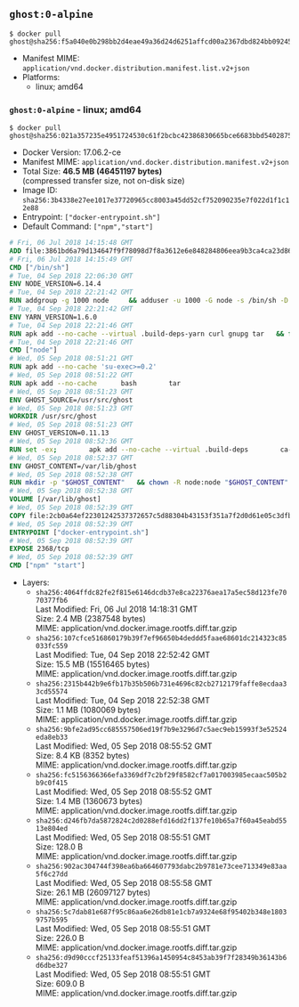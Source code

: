## `ghost:0-alpine`

```console
$ docker pull ghost@sha256:f5a040e0b298bb2d4eae49a36d24d6251affcd00a2367dbd824bb092457ac834
```

-	Manifest MIME: `application/vnd.docker.distribution.manifest.list.v2+json`
-	Platforms:
	-	linux; amd64

### `ghost:0-alpine` - linux; amd64

```console
$ docker pull ghost@sha256:021a357235e4951724530c61f2bcbc42386830665bce6683bbd54028757d89d3
```

-	Docker Version: 17.06.2-ce
-	Manifest MIME: `application/vnd.docker.distribution.manifest.v2+json`
-	Total Size: **46.5 MB (46451197 bytes)**  
	(compressed transfer size, not on-disk size)
-	Image ID: `sha256:3b4338e27ee1017e37720965cc8003a45dd52cf752090235e7f022d1f1c12e88`
-	Entrypoint: `["docker-entrypoint.sh"]`
-	Default Command: `["npm","start"]`

```dockerfile
# Fri, 06 Jul 2018 14:15:48 GMT
ADD file:3861bd6a79d134647f9f78098d7f8a3612e6e848284806eea9b3ca4ca23d8686 in / 
# Fri, 06 Jul 2018 14:15:49 GMT
CMD ["/bin/sh"]
# Tue, 04 Sep 2018 22:06:30 GMT
ENV NODE_VERSION=6.14.4
# Tue, 04 Sep 2018 22:21:42 GMT
RUN addgroup -g 1000 node     && adduser -u 1000 -G node -s /bin/sh -D node     && apk add --no-cache         libstdc++     && apk add --no-cache --virtual .build-deps         binutils-gold         curl         g++         gcc         gnupg         libgcc         linux-headers         make         python   && for key in     94AE36675C464D64BAFA68DD7434390BDBE9B9C5     FD3A5288F042B6850C66B31F09FE44734EB7990E     71DCFD284A79C3B38668286BC97EC7A07EDE3FC1     DD8F2338BAE7501E3DD5AC78C273792F7D83545D     C4F0DFFF4E8C1A8236409D08E73BC641CC11F4C8     B9AE9905FFD7803F25714661B63B535A4C206CA9     56730D5401028683275BD23C23EFEFE93C4CFFFE     77984A986EBC2AA786BC0F66B01FBB92821C587A     8FCCA13FEF1D0C2E91008E09770F7A9A5AE15600   ; do     gpg --keyserver hkp://p80.pool.sks-keyservers.net:80 --recv-keys "$key" ||     gpg --keyserver hkp://ipv4.pool.sks-keyservers.net --recv-keys "$key" ||     gpg --keyserver hkp://pgp.mit.edu:80 --recv-keys "$key" ;   done     && curl -fsSLO --compressed "https://nodejs.org/dist/v$NODE_VERSION/node-v$NODE_VERSION.tar.xz"     && curl -fsSLO --compressed "https://nodejs.org/dist/v$NODE_VERSION/SHASUMS256.txt.asc"     && gpg --batch --decrypt --output SHASUMS256.txt SHASUMS256.txt.asc     && grep " node-v$NODE_VERSION.tar.xz\$" SHASUMS256.txt | sha256sum -c -     && tar -xf "node-v$NODE_VERSION.tar.xz"     && cd "node-v$NODE_VERSION"     && ./configure     && make -j$(getconf _NPROCESSORS_ONLN)     && make install     && apk del .build-deps     && cd ..     && rm -Rf "node-v$NODE_VERSION"     && rm "node-v$NODE_VERSION.tar.xz" SHASUMS256.txt.asc SHASUMS256.txt
# Tue, 04 Sep 2018 22:21:42 GMT
ENV YARN_VERSION=1.6.0
# Tue, 04 Sep 2018 22:21:46 GMT
RUN apk add --no-cache --virtual .build-deps-yarn curl gnupg tar   && for key in     6A010C5166006599AA17F08146C2130DFD2497F5   ; do     gpg --keyserver hkp://p80.pool.sks-keyservers.net:80 --recv-keys "$key" ||     gpg --keyserver hkp://ipv4.pool.sks-keyservers.net --recv-keys "$key" ||     gpg --keyserver hkp://pgp.mit.edu:80 --recv-keys "$key" ;   done   && curl -fsSLO --compressed "https://yarnpkg.com/downloads/$YARN_VERSION/yarn-v$YARN_VERSION.tar.gz"   && curl -fsSLO --compressed "https://yarnpkg.com/downloads/$YARN_VERSION/yarn-v$YARN_VERSION.tar.gz.asc"   && gpg --batch --verify yarn-v$YARN_VERSION.tar.gz.asc yarn-v$YARN_VERSION.tar.gz   && mkdir -p /opt   && tar -xzf yarn-v$YARN_VERSION.tar.gz -C /opt/   && ln -s /opt/yarn-v$YARN_VERSION/bin/yarn /usr/local/bin/yarn   && ln -s /opt/yarn-v$YARN_VERSION/bin/yarnpkg /usr/local/bin/yarnpkg   && rm yarn-v$YARN_VERSION.tar.gz.asc yarn-v$YARN_VERSION.tar.gz   && apk del .build-deps-yarn
# Tue, 04 Sep 2018 22:21:46 GMT
CMD ["node"]
# Wed, 05 Sep 2018 08:51:21 GMT
RUN apk add --no-cache 'su-exec>=0.2'
# Wed, 05 Sep 2018 08:51:22 GMT
RUN apk add --no-cache 		bash 		tar
# Wed, 05 Sep 2018 08:51:23 GMT
ENV GHOST_SOURCE=/usr/src/ghost
# Wed, 05 Sep 2018 08:51:23 GMT
WORKDIR /usr/src/ghost
# Wed, 05 Sep 2018 08:51:23 GMT
ENV GHOST_VERSION=0.11.13
# Wed, 05 Sep 2018 08:52:36 GMT
RUN set -ex; 		apk add --no-cache --virtual .build-deps 		ca-certificates 		gcc 		make 		openssl 		python 		unzip 	; 		wget -O ghost.zip "https://github.com/TryGhost/Ghost/releases/download/${GHOST_VERSION}/Ghost-${GHOST_VERSION}.zip"; 	unzip ghost.zip; 		npm install --production; 		apk del .build-deps; 		rm ghost.zip; 	npm cache clean; 	rm -rf /tmp/npm*
# Wed, 05 Sep 2018 08:52:37 GMT
ENV GHOST_CONTENT=/var/lib/ghost
# Wed, 05 Sep 2018 08:52:38 GMT
RUN mkdir -p "$GHOST_CONTENT" 	&& chown -R node:node "$GHOST_CONTENT" 	&& ln -s "$GHOST_CONTENT/config.js" "$GHOST_SOURCE/config.js"
# Wed, 05 Sep 2018 08:52:38 GMT
VOLUME [/var/lib/ghost]
# Wed, 05 Sep 2018 08:52:39 GMT
COPY file:2cb0a64ef22301242537372657c5d88304b43153f351a7f2d0d61e05c3dfb29a in /usr/local/bin/ 
# Wed, 05 Sep 2018 08:52:39 GMT
ENTRYPOINT ["docker-entrypoint.sh"]
# Wed, 05 Sep 2018 08:52:39 GMT
EXPOSE 2368/tcp
# Wed, 05 Sep 2018 08:52:39 GMT
CMD ["npm" "start"]
```

-	Layers:
	-	`sha256:4064ffdc82fe2f815e6146dcdb37e8ca22376aea17a5ec58d123fe7070377fb6`  
		Last Modified: Fri, 06 Jul 2018 14:18:31 GMT  
		Size: 2.4 MB (2387548 bytes)  
		MIME: application/vnd.docker.image.rootfs.diff.tar.gzip
	-	`sha256:107cfce516860179b39f7ef96650b4deddd5faae68601dc214323c85033fc559`  
		Last Modified: Tue, 04 Sep 2018 22:52:42 GMT  
		Size: 15.5 MB (15516465 bytes)  
		MIME: application/vnd.docker.image.rootfs.diff.tar.gzip
	-	`sha256:2315b442b9e6fb17b35b506b731e4696c82cb2712179faffe8ecdaa33cd55574`  
		Last Modified: Tue, 04 Sep 2018 22:52:38 GMT  
		Size: 1.1 MB (1080069 bytes)  
		MIME: application/vnd.docker.image.rootfs.diff.tar.gzip
	-	`sha256:9bfe2ad95cc685557506ed19f7b9e3296d7c5aec9eb15993f3e52524eda8eb33`  
		Last Modified: Wed, 05 Sep 2018 08:55:52 GMT  
		Size: 8.4 KB (8352 bytes)  
		MIME: application/vnd.docker.image.rootfs.diff.tar.gzip
	-	`sha256:fc5156366366efa3369df7c2bf29f8582cf7a017003985ecaac505b2b9c0f415`  
		Last Modified: Wed, 05 Sep 2018 08:55:52 GMT  
		Size: 1.4 MB (1360673 bytes)  
		MIME: application/vnd.docker.image.rootfs.diff.tar.gzip
	-	`sha256:d246fb7da5872824c2d0288efd16dd2f137fe10b65a7f60a45eabd5513e804ed`  
		Last Modified: Wed, 05 Sep 2018 08:55:51 GMT  
		Size: 128.0 B  
		MIME: application/vnd.docker.image.rootfs.diff.tar.gzip
	-	`sha256:902ac304744f398ea6ba664607793dabc2b9781e73cee713349e83aa5f6c27dd`  
		Last Modified: Wed, 05 Sep 2018 08:55:58 GMT  
		Size: 26.1 MB (26097127 bytes)  
		MIME: application/vnd.docker.image.rootfs.diff.tar.gzip
	-	`sha256:5c7dab81e687f95c86aa6e26db81e1cb7a9324e68f95402b348e18039757b595`  
		Last Modified: Wed, 05 Sep 2018 08:55:51 GMT  
		Size: 226.0 B  
		MIME: application/vnd.docker.image.rootfs.diff.tar.gzip
	-	`sha256:d9d90cccf25133feaf51396a1450954c8453ab39f7f28349b36143b6d6dbe327`  
		Last Modified: Wed, 05 Sep 2018 08:55:51 GMT  
		Size: 609.0 B  
		MIME: application/vnd.docker.image.rootfs.diff.tar.gzip
